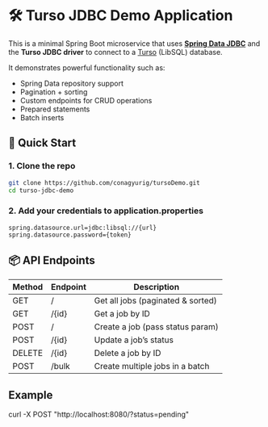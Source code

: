 # 🛠️ Turso JDBC Demo Application

This is a minimal Spring Boot microservice that uses **[Spring Data JDBC](https://spring.io/projects/spring-data-jdbc)** and the **Turso JDBC driver** to connect to a [Turso](https://turso.tech) (LibSQL) database.

It demonstrates powerful functionality such as:
- Spring Data repository support
- Pagination + sorting
- Custom endpoints for CRUD operations
- Prepared statements
- Batch inserts

## 🚀 Quick Start

### 1. Clone the repo

```bash
git clone https://github.com/conagyurig/tursoDemo.git
cd turso-jdbc-demo
```

### 2. Add your credentials to application.properties

```properties
spring.datasource.url=jdbc:libsql://{url}
spring.datasource.password={token}
```

## 📦 API Endpoints

| Method | Endpoint | Description                       |
|--------|----------|-----------------------------------|
| GET    | /        | Get all jobs (paginated & sorted) |
| GET    | /{id}    | Get a job by ID                   |
| POST   | /        | Create a job (pass status param)  |
| POST   | /{id}    | Update a job’s status             |
| DELETE | /{id}    | Delete a job by ID                |
| POST   | /bulk    | Create multiple jobs in a batch   |


## Example

curl -X POST "http://localhost:8080/?status=pending"


